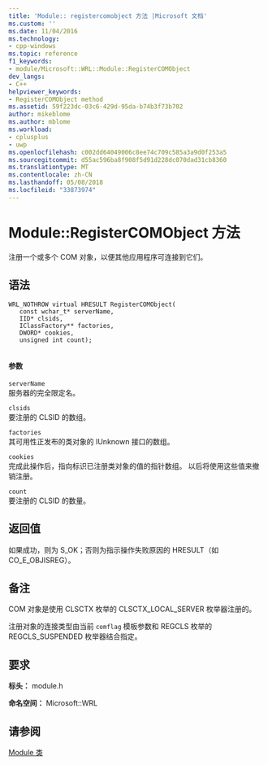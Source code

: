 ```yaml
---
title: 'Module:: registercomobject 方法 |Microsoft 文档'
ms.custom: ''
ms.date: 11/04/2016
ms.technology:
- cpp-windows
ms.topic: reference
f1_keywords:
- module/Microsoft::WRL::Module::RegisterCOMObject
dev_langs:
- C++
helpviewer_keywords:
- RegisterCOMObject method
ms.assetid: 59f223dc-03c6-429d-95da-b74b3f73b702
author: mikeblome
ms.author: mblome
ms.workload:
- cplusplus
- uwp
ms.openlocfilehash: c002dd64049006c8ee74c709c585a3a9d0f253a5
ms.sourcegitcommit: d55ac596ba8f908f5d91d228dc070dad31cb8360
ms.translationtype: MT
ms.contentlocale: zh-CN
ms.lasthandoff: 05/08/2018
ms.locfileid: "33873974"
---
```

# <a name="moduleregistercomobject-method"></a>Module::RegisterCOMObject 方法
注册一个或多个 COM 对象，以便其他应用程序可连接到它们。  
  
## <a name="syntax"></a>语法  
  
```  
WRL_NOTHROW virtual HRESULT RegisterCOMObject(  
   const wchar_t* serverName,  
   IID* clsids,  
   IClassFactory** factories,  
   DWORD* cookies,  
   unsigned int count);  
  
```  
  
#### <a name="parameters"></a>参数  
 `serverName`  
 服务器的完全限定名。  
  
 `clsids`  
 要注册的 CLSID 的数组。  
  
 `factories`  
 其可用性正发布的类对象的 IUnknown 接口的数组。  
  
 `cookies`  
 完成此操作后，指向标识已注册类对象的值的指针数组。 以后将使用这些值来撤销注册。  
  
 `count`  
 要注册的 CLSID 的数量。  
  
## <a name="return-value"></a>返回值  
 如果成功，则为 S_OK；否则为指示操作失败原因的 HRESULT（如 CO_E_OBJISREG）。  
  
## <a name="remarks"></a>备注  
 COM 对象是使用 CLSCTX 枚举的 CLSCTX_LOCAL_SERVER 枚举器注册的。  
  
 注册对象的连接类型由当前 `comflag` 模板参数和 REGCLS 枚举的 REGCLS_SUSPENDED 枚举器结合指定。  
  
## <a name="requirements"></a>要求  
 **标头：** module.h  
  
 **命名空间：** Microsoft::WRL
 
 ## <a name="see-also"></a>请参阅
 [Module 类](../windows/module-class.md)